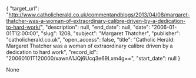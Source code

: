 {
  "target_url": "http://www.catholicherald.co.uk/commentandblogs/2013/04/08/margaret-thatcher-was-a-woman-of-extraordinary-calibre-driven-by-a-dedication-to-hard-work/", 
  "description": null, 
  "end_date": null, 
  "date": "2006-01-01T12:00:00", 
  "slug": 1208, 
  "subject": "Margaret Thatcher", 
  "publisher": "catholicherald.co.uk", 
  "open_access": false, 
  "title": "Catholic Herald: Margaret Thatcher was a woman of extraordinary calibre driven by a dedication to hard work", 
  "record_id": "20060101T120000/xawnA1JQj6Ucq3e69Lxm4g==", 
  "start_date": null
}

None